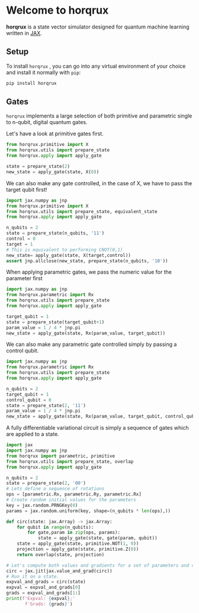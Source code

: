 # Welcome to horqrux

**horqrux** is a state vector simulator designed for quantum machine learning written in [JAX](https://jax.readthedocs.io/).

## Setup

To install `horqrux` , you can go into any virtual environment of your
choice and install it normally with `pip`:

```bash
pip install horqrux
```

## Gates

`horqrux` implements a large selection of both primitive and parametric single to n-qubit, digital quantum gates.

Let's have a look at primitive gates first.

```python exec="on" source="material-block"
from horqrux.primitive import X
from horqrux.utils import prepare_state
from horqrux.apply import apply_gate

state = prepare_state(2)
new_state = apply_gate(state, X(0))
```

We can also make any gate controlled, in the case of X, we have to pass the target qubit first!

```python exec="on" source="material-block"
import jax.numpy as jnp
from horqrux.primitive import X
from horqrux.utils import prepare_state, equivalent_state
from horqrux.apply import apply_gate

n_qubits = 2
state = prepare_state(n_qubits, '11')
control = 0
target = 1
# This is equivalent to performing CNOT(0,1)
new_state= apply_gate(state, X(target,control))
assert jnp.allclose(new_state, prepare_state(n_qubits, '10'))
```

When applying parametric gates, we pass the numeric value for the parameter first

```python exec="on" source="material-block"
import jax.numpy as jnp
from horqrux.parametric import Rx
from horqrux.utils import prepare_state
from horqrux.apply import apply_gate

target_qubit = 1
state = prepare_state(target_qubit+1)
param_value = 1 / 4 * jnp.pi
new_state = apply_gate(state, Rx(param_value, target_qubit))
```

We can also make any parametric gate controlled simply by passing a control qubit.

```python exec="on" source="material-block"
import jax.numpy as jnp
from horqrux.parametric import Rx
from horqrux.utils import prepare_state
from horqrux.apply import apply_gate

n_qubits = 2
target_qubit = 1
control_qubit = 0
state = prepare_state(2, '11')
param_value = 1 / 4 * jnp.pi
new_state = apply_gate(state, Rx(param_value, target_qubit, control_qubit))
```

A fully differentiable variational circuit is simply a sequence of gates which are applied to a state.

```python exec="on" source="material-block"
import jax
import jax.numpy as jnp
from horqrux import parametric, primitive
from horqrux.utils import prepare_state, overlap
from horqrux.apply import apply_gate

n_qubits = 2
state = prepare_state(2, '00')
# Lets define a sequence of rotations
ops = [parametric.Rx, parametric.Ry, parametric.Rx]
# Create random initial values for the parameters
key = jax.random.PRNGKey(0)
params = jax.random.uniform(key, shape=(n_qubits * len(ops),))

def circ(state: jax.Array) -> jax.Array:
    for qubit in range(n_qubits):
        for gate,param in zip(ops, params):
            state = apply_gate(state, gate(param, qubit))
    state = apply_gate(state, primitive.NOT(1, 0))
    projection = apply_gate(state, primitive.Z(0))
    return overlap(state, projection)

# Let's compute both values and gradients for a set of parameters and compile the circuit.
circ = jax.jit(jax.value_and_grad(circ))
# Run it on a state.
expval_and_grads = circ(state)
expval = expval_and_grads[0]
grads = expval_and_grads[1:]
print(f'Expval: {expval};'
       f'Grads: {grads}')
```
